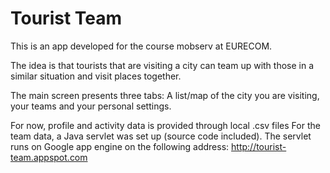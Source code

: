 # Tourist Team

This is an app developed for the course mobserv at EURECOM.

The idea is that tourists that are visiting a city can team up with those in a similar situation and visit places together.

The main screen presents three tabs: A list/map of the city you are visiting, your teams and your personal settings.

For now, profile and activity data is provided through local .csv files
For the team data, a Java servlet was set up (source code included). The servlet runs on Google app engine on the following address: http://tourist-team.appspot.com

